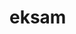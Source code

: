 # eksam

<?php
error_reporting(error_reporting() & (-1 ^ E_DEPRECATED));

$host="localhost";
$username="test";
$password="t3st3r123";
$db_name="test";
$tbl_name="counter";  

mysql_connect("$host", "$username", "$password"); 
mysql_select_db("$db_name")or die("cannot select DB");

$sql="SELECT * FROM $tbl_name";
$result=mysql_query($sql);
$rows=mysql_fetch_array($result);
$counter=$rows['counter'];

// if have no counter value set counter = 0
if(empty($counter)){
$counter=0;
$sql1="INSERT INTO $tbl_name(counter) VALUES('$counter')";
$result1=mysql_query($sql1);
}
echo "Selle lehe külastusi: ";
echo $counter;

$addcounter=$counter+1;
$sql2="update $tbl_name set counter='$addcounter'";
$result2=mysql_query($sql2);

mysql_close();
?>
